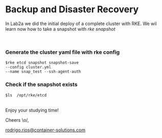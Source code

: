 <h1> Backup and Disaster Recovery </h1>

   In Lab2a we did the initial deploy of a complete cluster with RKE. We wil learn now how to take a snapshot with *rke snapshot*

<br>

<h3>Generate the cluster yaml file with rke config </h3>


    $rke etcd snapshot snapshot-save 
    --config cluster.yml 
    --name snap_test --ssh-agent-auth


<h3>Check if the snapshot exists </h3>

    $ls  /opt/rke/etcd

<br>
Enjoy your studying time! 

Cheers \o/,

rodrigo.rios@container-solutions.com